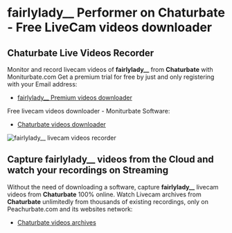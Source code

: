 # fairlylady__ Performer on Chaturbate - Free LiveCam videos downloader

## Chaturbate Live Videos Recorder

Monitor and record livecam videos of **fairlylady__** from **Chaturbate** with Moniturbate.com
Get a premium trial for free by just and only registering with your Email address:
* [fairlylady__ Premium videos downloader](https://moniturbate.com/request-demo-licence-key.html)

Free livecam videos downloader - Moniturbate Software:
* [Chaturbate videos downloader](https://moniturbate.com/moniturbate-download-software.html)

![fairlylady__ livecam videos recorder](https://peachurnet.com/templates/moniturbate-software.png)


## Capture fairlylady__ videos from the Cloud and watch your recordings on Streaming

Without the need of downloading a software, capture **fairlylady__** livecam videos from **Chaturbate** 100% online.
Watch Livecam archives from **Chaturbate** unlimitedly from thousands of existing recordings, only on Peachurbate.com and its websites network:
* [Chaturbate videos archives](https://peachurnet.com/)